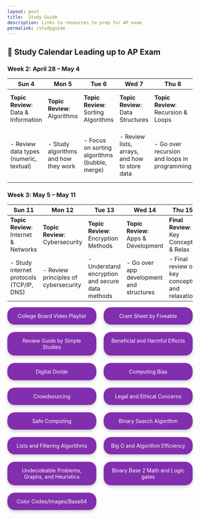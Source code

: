 ```yaml
---
layout: post
title:  Study Guide
description: Links to resources to prep for AP exam
permalink: /studyguide
--- 
```

## 📅 Study Calendar Leading up to AP Exam

### Week 2: April 28 – May 4
| Sun 4  | Mon 5  | Tue 6  | Wed 7  | Thu 8  | Fri 9  | Sat 10 |
|--------|--------|--------|--------|--------|--------|--------|
| **Topic Review**: Data & Information | **Topic Review**: Algorithms | **Topic Review**: Sorting Algorithms | **Topic Review**: Data Structures | **Topic Review**: Recursion & Loops | **Topic Review**: Lists & Arrays | **Topic Review**: Abstraction & Modularity |
| - Review data types (numeric, textual) | - Study algorithms and how they work | - Focus on sorting algorithms (bubble, merge) | - Review lists, arrays, and how to store data | - Go over recursion and loops in programming | - Review lists, arrays, and their uses | - Study abstraction and modular design in code |

### Week 3: May 5 – May 11
| Sun 11 | Mon 12 | Tue 13 | Wed 14 | Thu 15 |
|--------|--------|--------|--------|--------|
| **Topic Review**: Internet & Networks | **Topic Review**: Cybersecurity | **Topic Review**: Encryption Methods | **Topic Review**: Apps & Development | **Final Review**: Key Concepts & Relax |
| - Study internet protocols (TCP/IP, DNS) | - Review principles of cybersecurity | - Understand encryption and secure data methods | - Go over app development and structures | - Final review of key concepts and relaxation |



<title>Lesson Links</title>

<style>

    .button-container {
      display: grid;
      grid-template-columns: 1fr 1fr;
      gap: 20px;
      max-width: 600px;
      margin: auto;
    }

    .link-button {
      display: block;
      padding: 15px 20px;
      background-color: #822faf;
      color: white;
      text-align: center;
      text-decoration: none;
      border-radius: 20px;
      box-shadow: 0 4px 8px rgba(0,0,0,0.2);
      transition: transform 0.2s, box-shadow 0.2s;
    }

    .link-button:hover {
      transform: translateY(-3px);
      box-shadow: 0 6px 12px rgba(0,0,0,0.3);
    }
  </style>


<div class="button-container">
    <a href="https://www.youtube.com/playlist?list=PLoGgviqq4844vbwcKegJgIxSQyVHDzSXT" class="link-button">College Board Video Playlist</a>
    <a href="https://drive.google.com/file/d/1rPWthDNOPopHcpIIlGEhhdH_sQosZDx8/view" class="link-button">Cram Sheet by Fiveable</a>
    <a href="https://drive.google.com/file/d/1J8zKCa2d2TCvcJuO63B3U3YdWRClfs78/view" class="link-button">Review Guide by Simple Studies</a>
    <a href="{{ site.baseurl }}/benefit-notes" class="link-button">Beneficial and Harmful Effects</a>
    <a href="{{ site.baseurl }}/digital-div-notes" class="link-button">Digital Divide</a>
    <a href="{{ site.baseurl }}/computing-bias-notes" class="link-button">Computing Bias</a>
    <a href="{{ site.baseurl }}/crowdsourcing-notes" class="link-button">Crowdsourcing</a>
    <a href="{{ site.baseurl }}/legal-ethical-notes" class="link-button">Legal and Ethical Concerns</a>
    <a href="{{ site.baseurl }}/safe-computing-notes" class="link-button">Safe Computing</a>
    <a href="{{ site.baseurl }}/binary-search-notes" class="link-button">Binary Search Algorithm</a>
    <a href="{{ site.baseurl }}/lsits-filter-notes" class="link-button">Lists and Filtering Algorithms</a>
    <a href="{{ site.baseurl }}/bigo-algo-notes" class="link-button">Big O and Algorithm Efficiency</a>
    <a href="{{ site.baseurl }}/problems-graphs-notes" class="link-button">Undecideable Problems, Graphs, and Heuristics</a>
    <a href="{{ site.baseurl }}" class="link-button">Binary Base 2 Math and Logic gates</a>
    <a href="{{ site.baseurl }}" class="link-button">Color Codes/Images/Base64</a>
  </div>


